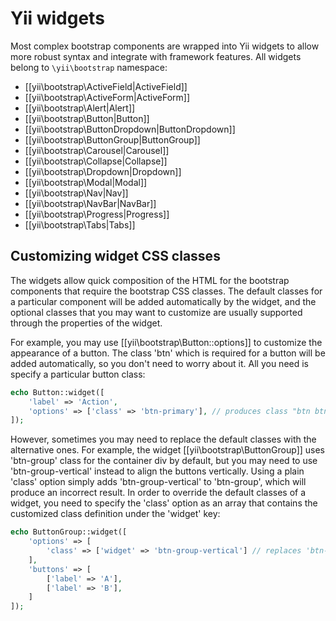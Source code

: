 Yii widgets
===========

Most complex bootstrap components are wrapped into Yii widgets to allow more robust syntax and integrate with
framework features. All widgets belong to `\yii\bootstrap` namespace:

- [[yii\bootstrap\ActiveField|ActiveField]]
- [[yii\bootstrap\ActiveForm|ActiveForm]]
- [[yii\bootstrap\Alert|Alert]]
- [[yii\bootstrap\Button|Button]]
- [[yii\bootstrap\ButtonDropdown|ButtonDropdown]]
- [[yii\bootstrap\ButtonGroup|ButtonGroup]]
- [[yii\bootstrap\Carousel|Carousel]]
- [[yii\bootstrap\Collapse|Collapse]]
- [[yii\bootstrap\Dropdown|Dropdown]]
- [[yii\bootstrap\Modal|Modal]]
- [[yii\bootstrap\Nav|Nav]]
- [[yii\bootstrap\NavBar|NavBar]]
- [[yii\bootstrap\Progress|Progress]]
- [[yii\bootstrap\Tabs|Tabs]]


## Customizing widget CSS classes <span id="customizing-css-classes"></span>

The widgets allow quick composition of the HTML for the bootstrap components that require the bootstrap CSS classes.
The default classes for a particular component will be added automatically by the widget, and the optional classes that you may want to customize are usually supported through the properties of the widget.

For example, you may use [[yii\bootstrap\Button::options]] to customize the appearance of a button.
The class 'btn' which is required for a button will be added automatically, so you don't need to worry about it.
All you need is specify a particular button class:

```php
echo Button::widget([
    'label' => 'Action',
    'options' => ['class' => 'btn-primary'], // produces class "btn btn-primary"
]);
```

However, sometimes you may need to replace the default classes with the alternative ones.
For example, the widget [[yii\bootstrap\ButtonGroup]] uses 'btn-group' class for the container div by default,
but you may need to use 'btn-group-vertical' instead to align the buttons vertically.
Using a plain 'class' option simply adds 'btn-group-vertical' to 'btn-group', which will produce an incorrect result.
In order to override the default classes of a widget, you need to specify the 'class' option as an array that contains the customized class definition under the 'widget' key:

```php
echo ButtonGroup::widget([
    'options' => [
        'class' => ['widget' => 'btn-group-vertical'] // replaces 'btn-group' with 'btn-group-vertical'
    ],
    'buttons' => [
        ['label' => 'A'],
        ['label' => 'B'],
    ]
]);
```

